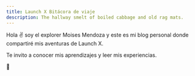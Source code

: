 ```yaml
---
title: Launch X Bitácora de viaje
description: The hallway smelt of boiled cabbage and old rag mats.
---
```


Hola ✌️  soy el explorer Moises Mendoza y este es mi blog personal donde compartiré mis aventuras de Launch X.

Te invito a conocer mis aprendizajes y leer mis experiencias.

🚀
